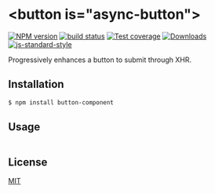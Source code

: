 # &lt;button is="async-button"&gt;
[![NPM version][npm-image]][npm-url]
[![build status][travis-image]][travis-url]
[![Test coverage][coveralls-image]][coveralls-url]
[![Downloads][downloads-image]][downloads-url]
[![js-standard-style][standard-image]][standard-url]

Progressively enhances a button to submit through XHR.

## Installation
```bash
$ npm install button-component
```

## Usage
```js

```

## License
[MIT](https://tldrlegal.com/license/mit-license)

[npm-image]: https://img.shields.io/npm/v/button-component.svg?style=flat-square
[npm-url]: https://npmjs.org/package/button-component
[travis-image]: https://img.shields.io/travis/yoshuawuyts/button-component.svg?style=flat-square
[travis-url]: https://travis-ci.org/yoshuawuyts/button-component
[coveralls-image]: https://img.shields.io/coveralls/yoshuawuyts/button-component.svg?style=flat-square
[coveralls-url]: https://coveralls.io/r/yoshuawuyts/button-component?branch=master
[downloads-image]: http://img.shields.io/npm/dm/button-component.svg?style=flat-square
[downloads-url]: https://npmjs.org/package/button-component
[standard-image]: https://img.shields.io/badge/code%20style-standard-brightgreen.svg?style=flat-square
[standard-url]: https://github.com/feross/standard
